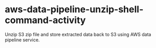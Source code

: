 # aws-data-pipeline-unzip-shell-command-activity
Unzip S3 zip file and store extracted data back to S3 using AWS data pipeline service.
